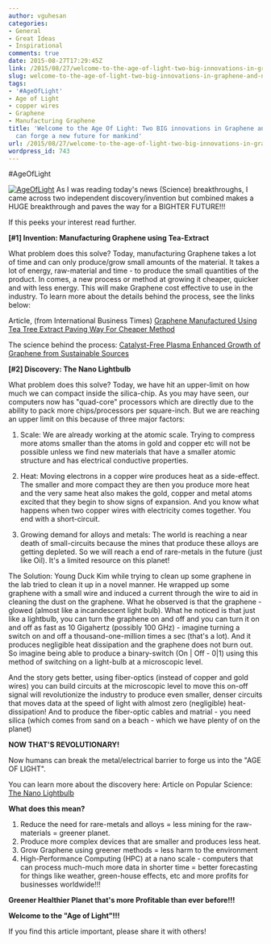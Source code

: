 ```yaml
---
author: vguhesan
categories:
- General
- Great Ideas
- Inspirational
comments: true
date: 2015-08-27T17:29:45Z
link: /2015/08/27/welcome-to-the-age-of-light-two-big-innovations-in-graphene-and-nano-technology-can-forge-a-new-future-for-mankind/
slug: welcome-to-the-age-of-light-two-big-innovations-in-graphene-and-nano-technology-can-forge-a-new-future-for-mankind
tags:
- '#AgeOfLight'
- Age of Light
- copper wires
- Graphene
- Manufacturing Graphene
title: 'Welcome to the Age Of Light: Two BIG innovations in Graphene and nano technology
  can forge a new future for mankind'
url: /2015/08/27/welcome-to-the-age-of-light-two-big-innovations-in-graphene-and-nano-technology-can-forge-a-new-future-for-mankind/
wordpress_id: 743
---
```


#AgeOfLight

[![AgeOfLight](/img/2015/08/ageoflight.jpg)](/img/2015/08/ageoflight.jpg)
As I was reading today's news (Science) breakthroughs, I came across two independent discovery/invention but combined makes a HUGE breakthrough and paves the way for a BIGHTER FUTURE!!!

If this peeks your interest read further.

**[#1] Invention:
Manufacturing Graphene using Tea-Extract**

What problem does this solve?
Today, manufacturing Graphene takes a lot of time and can only produce/grow small amounts of the material. It takes a lot of energy, raw-material and time - to produce the small quantities of the product. In comes, a new process or method at growing it cheaper, quicker and with less energy. This will make Graphene cost effective to use in the industry. To learn more about the details behind the process, see the links below:

Article, (from International Business Times)
[Graphene Manufactured Using Tea Tree Extract Paving Way For Cheaper Method](http://www.ibtimes.com/graphene-manufactured-using-tea-tree-extract-paving-way-cheaper-method-study-2064355)

The science behind the process:
[Catalyst-Free Plasma Enhanced Growth of Graphene from Sustainable Sources](http://pubs.acs.org/doi/abs/10.1021/acs.nanolett.5b01363)

**[#2] Discovery:
The Nano Lightbulb**

What problem does this solve?
Today, we have hit an upper-limit on how much we can compact inside the silica-chip. As you may have seen, our computers now has "quad-core" processors which are directly due to the ability to pack more chips/processors per square-inch. But we are reaching an upper limit on this because of three major factors:

1) Scale: We are already working at the atomic scale. Trying to compress more atoms smaller than the atoms in gold and copper etc will not be possible unless we find new materials that have a smaller atomic structure and has electrical conductive properties.
2) Heat: Moving electrons in a copper wire produces heat as a side-effect. The smaller and more compact they are then you produce more heat and the very same heat also makes the gold, copper and metal atoms excited that they begin to show signs of expansion. And you know what happens when two copper wires with electricity comes together. You end with a short-circuit.

3) Growing demand for alloys and metals: The world is reaching a near death of small-circuits because the mines that produce these alloys are getting depleted. So we will reach a end of rare-metals in the future (just like Oil). It's a limited resource on this planet!

The Solution:
Young Duck Kim while trying to clean up some graphene in the lab tried to clean it up in a novel manner. He wrapped up some graphene with a small wire and induced a current through the wire to aid in cleaning the dust on the graphene. What he observed is that the graphene - glowed (almost like a incandescent light bulb). What he noticed is that just like a lightbulb, you can turn the graphene on and off and you can turn it on and off as fast as 10 Gigahertz (possibly 100 GHz) - imagine turning a switch on and off a thousand-one-million times a sec (that's a lot). And it produces negligible heat dissipation and the graphene does not burn out. So imagine being able to produce a binary-switch (On | Off - 0|1) using this method of switching on a light-bulb at a microscopic level.

And the story gets better, using fiber-optics (instead of copper and gold wires) you can build circuits at the microscopic level to move this on-off signal will revolutionize the industry to produce even smaller, denser circuits that moves data at the speed of light with almost zero (negligible) heat-dissipation! And to produce the fiber-optic cables and matrial - you need silica (which comes from sand on a beach - which we have plenty of on the planet)

**NOW THAT'S REVOLUTIONARY!**

Now humans can break the metal/electrical barrier to forge us into the "AGE OF LIGHT".

You can learn more about the discovery here:
Article on Popular Science: [The Nano Lightbulb](http://www.popsci.com/extreme-sports-scientist-who-shrinking-lightbulb-subatomic-scale)

**What does this mean?**
1) Reduce the need for rare-metals and alloys = less mining for the raw-materials = greener planet.
2) Produce more complex devices that are smaller and produces less heat.
3) Grow Graphene using greener methods = less harm to the environment
4) High-Performance Computing (HPC) at a nano scale - computers that can process much-much more data in shorter time = better forecasting for things like weather, green-house effects, etc and more profits for businesses worldwide!!!

**Greener Healthier Planet that's more Profitable than ever before!!!**

**Welcome to the "Age of Light"!!!**

If you find this article important, please share it with others!
